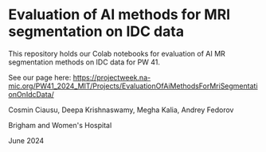 # Evaluation of AI methods for MRI segmentation on IDC data

This repository holds our Colab notebooks for evaluation of AI MR segmentation methods on IDC data for PW 41. 

See our page here: https://projectweek.na-mic.org/PW41_2024_MIT/Projects/EvaluationOfAiMethodsForMriSegmentationOnIdcData/


Cosmin Ciausu, Deepa Krishnaswamy, Megha Kalia, Andrey Fedorov

Brigham and Women's Hospital 

June 2024 

